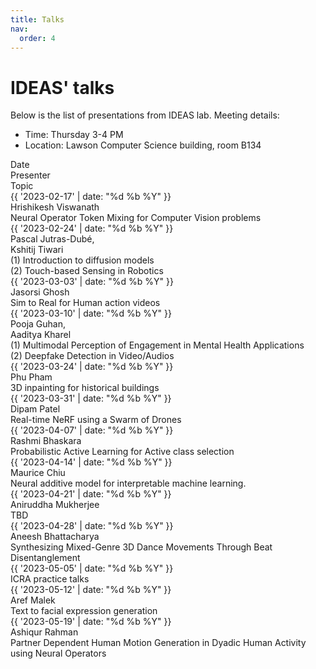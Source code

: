 ```yaml
---
title: Talks
nav:
  order: 4
---
```



# <i class="fas fa-bullhorn"></i>IDEAS' talks
Below is the list of presentations from IDEAS lab. Meeting details:
- Time: Thursday 3-4 PM
- Location: Lawson Computer Science building, room B134

<div class="news-item header">
    <div class="date">Date</div>
    <div class="presenter">Presenter</div>
    <div class="content">
      Topic
    </div>
</div>

<div class="news-item">
    <div class="date">{{ '2023-02-17' | date: "%d %b %Y" }}</div>
    <div class="presenter">Hrishikesh Viswanath</div>
    <div class="content">Neural Operator Token Mixing for Computer Vision problems</div>
</div>

<div class="news-item">
    <div class="date">{{ '2023-02-24' | date: "%d %b %Y" }}</div>
    <div class="presenter">Pascal Jutras-Dubé, <br> Kshitij Tiwari</div>
    <div class="content">(1) Introduction to diffusion models <br>(2) Touch-based Sensing in Robotics</div>
</div>

<div class="news-item">
    <div class="date">{{ '2023-03-03' | date: "%d %b %Y" }}</div>
    <div class="presenter">Jasorsi Ghosh</div>
    <div class="content">Sim to Real for Human action videos</div>
</div>

<div class="news-item">
    <div class="date">{{ '2023-03-10' | date: "%d %b %Y" }}</div>
    <div class="presenter">Pooja Guhan, <br> Aaditya Kharel</div>
    <div class="content">(1) Multimodal Perception of Engagement in Mental Health Applications <br>(2) Deepfake Detection in Video/Audios</div>
</div>

<div class="news-item">
    <div class="date">{{ '2023-03-24' | date: "%d %b %Y" }}</div>
    <div class="presenter">Phu Pham</div>
    <div class="content">3D inpainting for historical buildings</div>
</div>

<div class="news-item">
    <div class="date">{{ '2023-03-31' | date: "%d %b %Y" }}</div>
    <div class="presenter">Dipam Patel</div>
    <div class="content">Real-time NeRF using a Swarm of Drones</div>
</div>

<div class="news-item">
    <div class="date">{{ '2023-04-07' | date: "%d %b %Y" }}</div>
    <div class="presenter">Rashmi Bhaskara</div>
    <div class="content">Probabilistic Active Learning for Active class selection</div>
</div>

<div class="news-item">
    <div class="date">{{ '2023-04-14' | date: "%d %b %Y" }}</div>
    <div class="presenter">Maurice Chiu</div>
    <div class="content">Neural additive model for interpretable machine learning. </div>
</div>

<div class="news-item">
    <div class="date">{{ '2023-04-21' | date: "%d %b %Y" }}</div>
    <div class="presenter">Aniruddha Mukherjee</div>
    <div class="content">TBD</div>
</div>

<div class="news-item">
    <div class="date">{{ '2023-04-28' | date: "%d %b %Y" }}</div>
    <div class="presenter">Aneesh Bhattacharya</div>
    <div class="content">Synthesizing Mixed-Genre 3D Dance Movements Through Beat Disentanglement</div>
</div>

<div class="news-item">
    <div class="date">{{ '2023-05-05' | date: "%d %b %Y" }}</div>
    <div class="presenter"></div>
    <div class="content">ICRA practice talks</div>
</div>

<div class="news-item">
    <div class="date">{{ '2023-05-12' | date: "%d %b %Y" }}</div>
    <div class="presenter">Aref Malek</div>
    <div class="content">Text to facial expression generation</div>
</div>

<div class="news-item">
    <div class="date">{{ '2023-05-19' | date: "%d %b %Y" }}</div>
    <div class="presenter">Ashiqur Rahman</div>
    <div class="content">Partner Dependent Human Motion Generation in Dyadic Human Activity using Neural Operators</div>
</div>